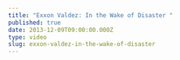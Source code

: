 ```yaml
---
title: "Exxon Valdez: In the Wake of Disaster "
published: true
date: 2013-12-09T09:00:00.000Z
type: video
slug: exxon-valdez-in-the-wake-of-disaster
---
```

